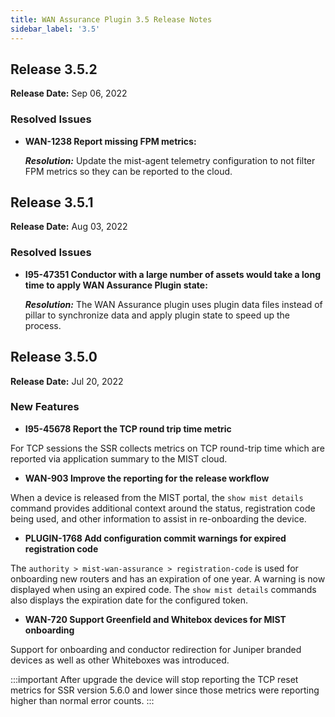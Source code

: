 ```yaml
---
title: WAN Assurance Plugin 3.5 Release Notes
sidebar_label: '3.5'
---
```


## Release 3.5.2
**Release Date:** Sep 06, 2022

### Resolved Issues

- **WAN-1238 Report missing FPM metrics:**

  _**Resolution:**_ Update the mist-agent telemetry configuration to not filter FPM metrics so they can be reported to the cloud.

## Release 3.5.1
**Release Date:** Aug 03, 2022

### Resolved Issues

- **I95-47351 Conductor with a large number of assets would take a long time to apply WAN Assurance Plugin state:**

  _**Resolution:**_ The WAN Assurance plugin uses plugin data files instead of pillar to synchronize data and apply plugin state to speed up the process.

## Release 3.5.0

**Release Date:** Jul 20, 2022

### New Features
- **I95-45678 Report the TCP round trip time metric**

For TCP sessions the SSR collects metrics on TCP round-trip time which are reported via application summary to the MIST cloud.

- **WAN-903 Improve the reporting for the release workflow**

When a device is released from the MIST portal, the `show mist details` command provides additional context around the status, registration code being used, and other information to assist in re-onboarding the device.

- **PLUGIN-1768 Add configuration commit warnings for expired registration code**

The `authority > mist-wan-assurance > registration-code` is used for onboarding new routers and has an expiration of one year. A warning is now displayed when using an expired code. The `show mist details` commands also displays the expiration date for the configured token.

- **WAN-720 Support Greenfield and Whitebox devices for MIST onboarding**

Support for onboarding and conductor redirection for Juniper branded devices as well as other Whiteboxes was introduced.

:::important
After upgrade the device will stop reporting the TCP reset metrics for SSR version 5.6.0 and lower since those metrics were reporting higher than normal error counts.
:::
